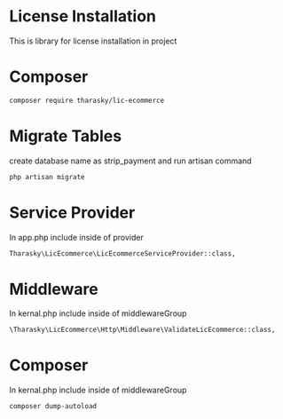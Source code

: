 # License Installation 

This is library for license installation in project

# Composer

```bash
composer require tharasky/lic-ecommerce

```

# Migrate Tables

create database name as strip_payment and run artisan command

```bash
php artisan migrate

```

# Service Provider

In app.php include inside of provider

```bash
Tharasky\LicEcommerce\LicEcommerceServiceProvider::class,

```

# Middleware 

In kernal.php include inside of middlewareGroup

```bash
\Tharasky\LicEcommerce\Http\Middleware\ValidateLicEcommerce::class,

```

# Composer 

In kernal.php include inside of middlewareGroup

```bash
composer dump-autoload

```
